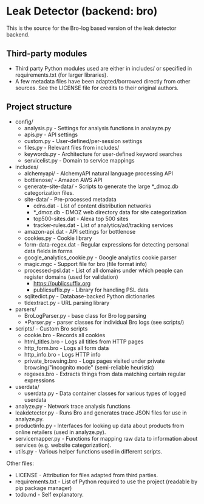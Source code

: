 Leak Detector (backend: bro)
============================

This is the source for the Bro-log based version of the leak detector backend.  

Third-party modules
-------------------
* Third party Python modules used are either in includes/ or specified in requirements.txt (for larger libraries).
* A few metadata files have been adapted/borrowed directly from other sources. See the LICENSE file for credits to their original authors.

Project structure
-----------------
* config/
	* analysis.py - Settings for analysis functions in analayze.py
	* apis.py - API settings
	* custom.py - User-defined/per-session settings
	* files.py - Relevant files from includes/
	* keywords.py - Architecture for user-defined keyword searches
	* servicelist.py - Domain to service mappings
* includes/
	* alchemyapi/ - AlchemyAPI natural language processing API
	* bottlenose/ - Amazon AWS API 
	* generate-site-data/ - Scripts to generate the large *_dmoz.db categorization files.
	* site-data/ - Pre-processed metadata
		* cdns.dat - List of content distribution networks
		* *_dmoz.db - DMOZ web directory data for site categorization
		* top500-sites.dat - Alexa top 500 sites
		* tracker-rules.dat - List of analytics/ad/tracking services
	* amazon-api.dat - API settings for bottlenose
	* cookies.py - Cookie library
	* form-data-regex.dat - Regular expressions for detecting personal data fields in forms
	* google\_analytics_cookie.py - Google analytics cookie parser
	* magic.mgc - Support file for bro (file format info)
	* processed-psl.dat - List of all domains under which people can register domains (used for validation)
		* https://publicsuffix.org
		* publicsuffix.py - Library for handling PSL data
	* sqlitedict.py - Database-backed Python dictionaries
	* tldextract.py - URL parsing library
* parsers/
	* BroLogParser.py - base class for Bro log parsing
	* *Parser.py - parser classes for individual Bro logs (see scripts/)
* scripts/ - Custom Bro scripts
	* cookie.bro - Records all cookies
	* html_titles.bro - Logs all titles from HTTP pages
	* http_form.bro - Logs all form data
	* http_info.bro - Logs HTTP info
	* private_browsing.bro - Logs pages visited under private browsing/"incognito mode" (semi-reliable heuristic)
	* regexes.bro - Extracts things from data matching certain regular expressions
* userdata/
	* userdata.py - Data container classes for various types of logged userdata
* analyze.py - Network trace analysis functions
* leakdetector.py - Runs Bro and generates trace JSON files for use in analyze.py.
* productinfo.py - Interfaces for looking up data about products from online retailers (used in analyze.py).
* servicemapper.py - Functions for mapping raw data to information about services (e.g. website categorization).
* utils.py - Various helper functions used in different scripts.

Other files:
* LICENSE - Attribution for files adapted from third parties.
* requirements.txt - List of Python required to use the project (readable by pip package manager)
* todo.md - Self explanatory. 
	
	
